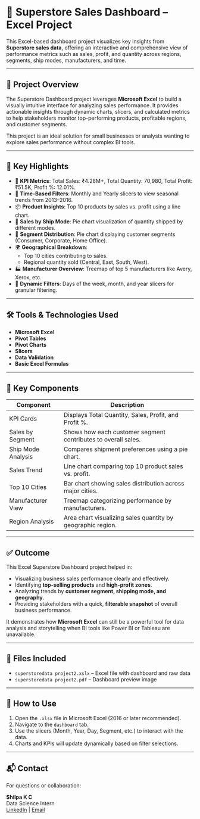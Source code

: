 # 🛒 Superstore Sales Dashboard – Excel Project

This Excel-based dashboard project visualizes key insights from **Superstore sales data**, offering an interactive and comprehensive view of performance metrics such as sales, profit, and quantity across regions, segments, ship modes, manufacturers, and time.

---
## 📌 Project Overview

The Superstore Dashboard project leverages **Microsoft Excel** to build a visually intuitive interface for analyzing sales performance. It provides actionable insights through dynamic charts, slicers, and calculated metrics to help stakeholders monitor top-performing products, profitable regions, and customer segments.

This project is an ideal solution for small businesses or analysts wanting to explore sales performance without complex BI tools.

---

## 🔑 Key Highlights

- 🧮 **KPI Metrics**: Total Sales: ₹4.28M+, Total Quantity: 70,980, Total Profit: ₹51.5K, Profit %: 12.01%.
- 📅 **Time-Based Filters**: Monthly and Yearly slicers to view seasonal trends from 2013–2016.
- 📦 **Product Insights**: Top 10 products by sales vs. profit using a line chart.
- 🚚 **Sales by Ship Mode**: Pie chart visualization of quantity shipped by different modes.
- 👥 **Segment Distribution**: Pie chart displaying customer segments (Consumer, Corporate, Home Office).
- 🌍 **Geographical Breakdown**:
  - Top 10 cities contributing to sales.
  - Regional quantity sold (Central, East, South, West).
- 🏭 **Manufacturer Overview**: Treemap of top 5 manufacturers like Avery, Xerox, etc.
- 🧭 **Dynamic Filters**: Days of the week, month, and year slicers for granular filtering.

---

## 🛠️ Tools & Technologies Used

- **Microsoft Excel**
- **Pivot Tables**
- **Pivot Charts**
- **Slicers**
- **Data Validation**
- **Basic Excel Formulas**

---

## 📌 Key Components

| Component           | Description                                                                 |
|---------------------|-----------------------------------------------------------------------------|
| KPI Cards           | Displays Total Quantity, Sales, Profit, and Profit %.                       |
| Sales by Segment    | Shows how each customer segment contributes to overall sales.               |
| Ship Mode Analysis  | Compares shipment preferences using a pie chart.                            |
| Sales Trend         | Line chart comparing top 10 product sales vs. profit.                       |
| Top 10 Cities       | Bar chart showing sales distribution across major cities.                   |
| Manufacturer View   | Treemap categorizing performance by manufacturers.                          |
| Region Analysis     | Area chart visualizing sales quantity by geographic region.                 |

---

## ✅ Outcome

This Excel Superstore Dashboard project helped in:

- Visualizing business sales performance clearly and effectively.
- Identifying **top-selling products** and **high-profit zones**.
- Analyzing trends by **customer segment, shipping mode, and geography**.
- Providing stakeholders with a quick, **filterable snapshot** of overall business performance.

It demonstrates how **Microsoft Excel** can still be a powerful tool for data analysis and storytelling when BI tools like Power BI or Tableau are unavailable.

---
## 📁 Files Included
- `superstoredata project2.xslx` – Excel file with dashboard and raw data
- `superstoredata project2.pdf` – Dashboard preview image

---
## 📂 How to Use

1. Open the `.xlsx` file in Microsoft Excel (2016 or later recommended).
2. Navigate to the `dashboard` tab.
3. Use the slicers (Month, Year, Day, Segment, etc.) to interact with the data.
4. Charts and KPIs will update dynamically based on filter selections.

---

## 📬 Contact

For questions or collaboration:

**Shilpa K C**  
Data Science Intern  
[LinkedIn](https://www.linkedin.com/in/shilpa-kc) | [Email](shilpakcc@gmail.com)

